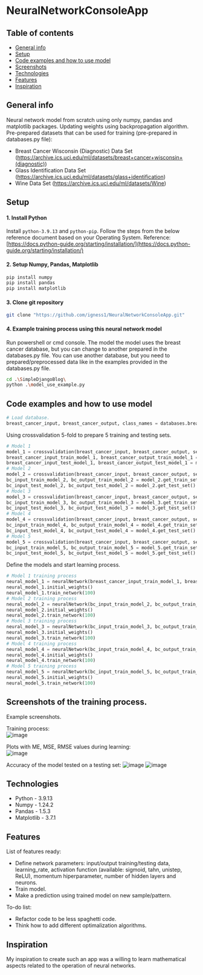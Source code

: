 # NeuralNetworkConsoleApp

## Table of contents
* [General info](#general-info)
* [Setup](#setup)
* [Code examples and how to use model](#code-examples-and-how-to-use-model)
* [Screenshots](#screenshots)
* [Technologies](#technologies)
* [Features](#features)
* [Inspiration](#inspiration)


## General info 

Neural network model from scratch using only numpy, pandas and matplotlib packages. Updating weights using backpropagation algorithm. 
Pre-prepared datasets that can be used for training (pre-prepared in databases.py file):
* Breast Cancer Wisconsin (Diagnostic) Data Set (https://archive.ics.uci.edu/ml/datasets/breast+cancer+wisconsin+(diagnostic))
* Glass Identification Data Set (https://archive.ics.uci.edu/ml/datasets/glass+identification)
* Wine Data Set (https://archive.ics.uci.edu/ml/datasets/Wine)


## Setup

#### 1. Install Python
Install ```python-3.9.13``` and ```python-pip```. Follow the steps from the below reference document based on your Operating System.
Reference: [https://docs.python-guide.org/starting/installation/](https://docs.python-guide.org/starting/installation/)

#### 2. Setup Numpy, Pandas, Matplotlib
```bash
pip install numpy
pip install pandas
pip install matplotlib
```

#### 3. Clone git repository
```bash
git clone "https://github.com/igness1/NeuralNetworkConsoleApp.git"
```

#### 4. Example training process using this neural network model
Run powershell or cmd console.
The model the model uses the breast cancer database, 
but you can change to another prepared in the databases.py file. 
You can use another database, but you need to prepared/preprocessed data like in the examples provided in the databases.py file.
```bash
cd .\SimpleDjangoBlog\
python .\model_use_example.py
```
## Code examples and how to use model
```python
# Load database.
breast_cancer_input, breast_cancer_output, class_names = databases.breast_cancer_database()
```

Using crossvalidation 5-fold to prepare 5 training and testing sets.
```python
# Model 1 
model_1 = crossvalidation(breast_cancer_input, breast_cancer_output, set_number=1)
breast_cancer_input_train_model_1, breast_cancer_output_train_model_1 = model_1.get_train_set()
breast_cancer_input_test_model_1, breast_cancer_output_test_model_1 = model_1.get_test_set()
# Model 2
model_2 = crossvalidation(breast_cancer_input, breast_cancer_output, set_number=2)
bc_input_train_model_2, bc_output_train_model_2 = model_2.get_train_set()
bc_input_test_model_2, bc_output_test_model_2 = model_2.get_test_set()
# Model 3
model_3 = crossvalidation(breast_cancer_input, breast_cancer_output, set_number=3)
bc_input_train_model_3, bc_output_train_model_3 = model_3.get_train_set()
bc_input_test_model_3, bc_output_test_model_3 = model_3.get_test_set()
# Model 4
model_4 = crossvalidation(breast_cancer_input, breast_cancer_output, set_number=4)
bc_input_train_model_4, bc_output_train_model_4 = model_4.get_train_set()
bc_input_test_model_4, bc_output_test_model_4 = model_4.get_test_set()
# Model 5
model_5 = crossvalidation(breast_cancer_input, breast_cancer_output, set_number=5)
bc_input_train_model_5, bc_output_train_model_5 = model_5.get_train_set()
bc_input_test_model_5, bc_output_test_model_5 = model_5.get_test_set()
```
Define the models and start learning process. 
```python
# Model 1 training process
neural_model_1 = neuralNetwork(breast_cancer_input_train_model_1, breast_cancer_output_train_model_1, breast_cancer_input_test_model_1, breast_cancer_output_test_model_1, class_names, number_of_neurons_in_hidden_layers=[100,100,100], activation_function="sigmoid", learning_rate=0.0015)
neural_model_1.initial_weights()
neural_model_1.train_network(100)
# Model 2 training process
neural_model_2 = neuralNetwork(bc_input_train_model_2, bc_output_train_model_2, bc_input_test_model_2, bc_output_test_model_2, class_names, number_of_neurons_in_hidden_layers=[100,100,100], activation_function="sigmoid", learning_rate=0.0015)
neural_model_2.initial_weights()
neural_model_2.train_network(100)
# Model 3 training process
neural_model_3 = neuralNetwork(bc_input_train_model_3, bc_output_train_model_3, bc_input_test_model_3, bc_output_test_model_3, class_names, number_of_neurons_in_hidden_layers=[100,100,100], activation_function="sigmoid", learning_rate=0.0015)
neural_model_3.initial_weights()
neural_model_3.train_network(100)
# Model 4 training process
neural_model_4 = neuralNetwork(bc_input_train_model_4, bc_output_train_model_4, bc_input_test_model_4, bc_output_test_model_4, class_names, number_of_neurons_in_hidden_layers=[100,100,100], activation_function="sigmoid", learning_rate=0.0015)
neural_model_4.initial_weights()
neural_model_4.train_network(100)
# Model 5 training process
neural_model_5 = neuralNetwork(bc_input_train_model_5, bc_output_train_model_5, bc_input_test_model_5, bc_output_test_model_5, class_names, number_of_neurons_in_hidden_layers=[100,100,100], activation_function="sigmoid", learning_rate=0.0015)
neural_model_5.initial_weights()
neural_model_5.train_network(100)
```

## Screenshots of the training process.
Example screenshots.

Training process:  
![image](https://user-images.githubusercontent.com/58557112/224812246-be6d1a77-7083-401f-ab8a-663cee541105.png)

Plots with ME, MSE, RMSE values during learning:  
![image](https://user-images.githubusercontent.com/58557112/224812746-4a5ae294-cd7a-44b0-b1bd-80ab037c2e62.png)

Accuracy of the model tested on a testing set: 
![image](https://user-images.githubusercontent.com/58557112/224816647-9f2bb28c-004f-4d9e-821c-8a1ed6c9389e.png)
![image](https://user-images.githubusercontent.com/58557112/224816749-d0742efe-2346-4de8-b0e0-b847636af500.png)


## Technologies
* Python - 3.9.13
* Numpy - 1.24.2
* Pandas - 1.5.3
* Matplotlib - 3.7.1

## Features
List of features ready: 
* Define network parameters: input/output training/testing data, learning_rate, 
activation function (available: sigmoid, tahn, unistep, ReLU), momentum hiperparameter, 
number of hidden layers and neurons.
* Train model.
* Make a prediction using trained model on new sample/pattern.

To-do list:
* Refactor code to be less spaghetti code.
* Think how to add different optimalization algorithms.


## Inspiration
My inspiration to create such an app was a willing to learn mathematical aspects related to the operation of neural networks.
